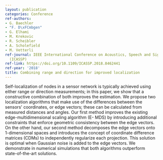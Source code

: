 ```yaml
---
layout: publication
categories: Conference
ref-authors:
- G. Baechler
- "F. D\xFCmbgen"
- G. Elhami
- M. Krekovic
- R. Scheibler
- A. Scholefield
- M. Vetterli
ref-journal: IEEE International Conference on Acoustics, Speech and Signal Processing
  (ICASSP)
ref-link: https://doi.org/10.1109/ICASSP.2018.8462441
ref-year: '2018'
title: Combining range and direction for improved localization
---
```



Self-localization of nodes in a sensor network is typically achieved using either range or direction measurements; in this paper, we show that a constructive combination of both improves the estimation. We propose two localization algorithms that make use of the differences between the sensors' coordinates, or edge vectors; these can be calculated from measured distances and angles. Our first method improves the existing edge-multidimensional scaling algorithm (E- MDS) by introducing additional constraints that enforce geometric consistency between the edge vectors. On the other hand, our second method decomposes the edge vectors onto 1-dimensional spaces and introduces the concept of coordinate difference matrices (CDMs) to independently regularize each projection. This solution is optimal when Gaussian noise is added to the edge vectors. We demonstrate in numerical simulations that both algorithms outperform state-of-the-art solutions.

